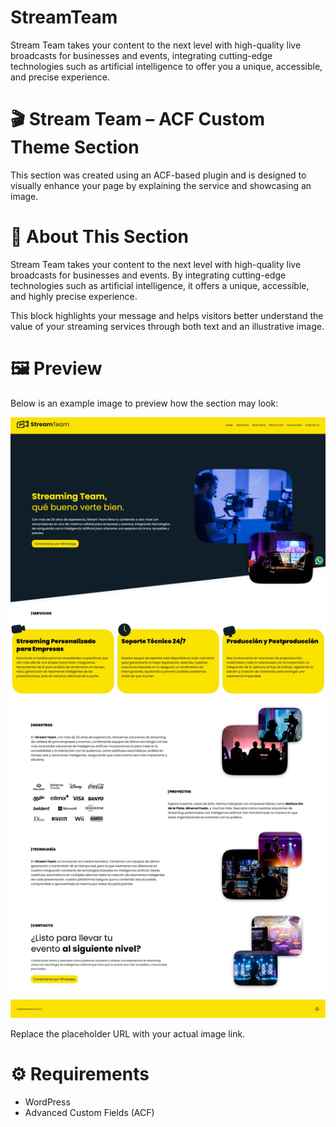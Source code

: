 # StreamTeam
Stream Team takes your content to the next level with high-quality live broadcasts for businesses and events, integrating cutting-edge technologies such as artificial intelligence to offer you a unique, accessible, and precise experience.



# 🎬 Stream Team – ACF Custom Theme Section

This section was created using an ACF-based plugin and is designed to visually enhance your page by explaining the service and showcasing an image.

# 📌 About This Section

Stream Team takes your content to the next level with high-quality live broadcasts for businesses and events. By integrating cutting-edge technologies such as artificial intelligence, it offers a unique, accessible, and highly precise experience.

This block highlights your message and helps visitors better understand the value of your streaming services through both text and an illustrative image.

# 🖼️ Preview

Below is an example image to preview how the section may look:

![Stream Team Preview](https://github.com/TomasZorri/StreamTeam/blob/main/screenshot.jpeg?raw=1)

Replace the placeholder URL with your actual image link.

# ⚙️ Requirements

- WordPress
- Advanced Custom Fields (ACF)
